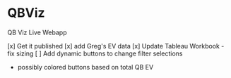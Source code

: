 # QBViz
QB Viz Live Webapp

[x] Get it published
[x] add Greg's EV data
[x] Update Tableau Workbook - fix sizing
[ ] Add dynamic buttons to change filter selections
  - possibly colored buttons based on total QB EV
